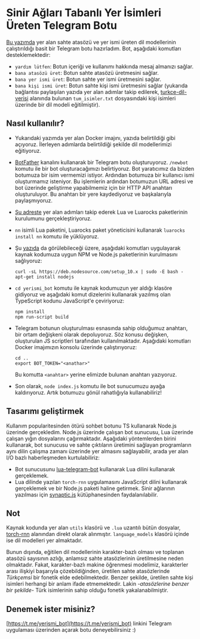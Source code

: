 # Sinir Ağları Tabanlı Yer İsimleri Üreten Telegram Botu
[Bu yazımda](https://ozymaxx.github.io/blog/2017/08/17/sahte-atasoz-yerismi/) yer alan sahte atasözü 
ve yer ismi üreten dil modellerinin çalıştırıldığı basit bir Telegram botu hazırladım. Bot, aşağıdaki komutları 
desteklemektedir:

* `yardım lütfen`: Botun içeriği ve kullanımı hakkında mesaj almanızı sağlar. 
* `bana atasözü üret`: Botun sahte atasözü üretmesini sağlar.
* `bana yer ismi üret`: Botun sahte yer ismi üretmesini sağlar.
* `bana kişi ismi üret`: Botun sahte kişi ismi üretmesini sağlar (yukarıda bağlantısı paylaşılan yazıda yer alan adımlar takip edilerek, [turkce-dil-verisi](https://github.com/ozymaxx/turkce_dil_verisi) alanında bulunan `tum_isimler.txt` dosyasındaki kişi isimleri üzerinde bir dil modeli eğitilmiştir).


## Nasıl kullanılır?
* Yukarıdaki yazımda yer alan Docker imajını, yazıda belirtildiği gibi açıyoruz. İlerleyen adımlarda belirtildiği
şekilde dil modellerimizi eğitiyoruz.

* [BotFather](https://t.me/botfather) kanalını kullanarak bir Telegram botu oluşturuyoruz.
`/newbot` komutu ile bir bot oluşturacağımızı belirtiyoruz. Bot yaratıcımız da bizden botumuza bir isim vermemizi
istiyor. Ardından botumuza bir kullanıcı ismi oluşturmamız isteniyor. Bu işlemlerin ardından botumuzun URL adresi ve 
bot üzerinde geliştirme yapabilmemiz için bir HTTP API anahtarı oluşturuluyor. Bu anahtarı bir yere kaydediyoruz
ve başkalarıyla paylaşmıyoruz.

* [Şu adreste](https://github.com/luarocks/luarocks/wiki/installation-instructions-for-unix) yer alan adımları takip ederek Lua ve Luarocks paketlerinin kurulumunu gerçekleştiriyoruz.

* `nn` isimli Lua paketini, Luarocks paket yöneticisini kullanarak `luarocks install nn` komutu ile yüklüyoruz.

* Şu [yazıda](https://tecadmin.net/install-latest-nodejs-npm-on-ubuntu/) da görülebileceği üzere, aşağıdaki komutları
uygulayarak kaynak kodumuza uygun NPM ve Node.js paketlerinin kurulmasını sağlıyoruz:
    ```
    curl -sL https://deb.nodesource.com/setup_10.x | sudo -E bash -
    apt-get install nodejs
    ```

* `cd yerismi_bot` komutu ile kaynak kodumuzun yer aldığı klasöre gidiyoruz ve aşağıdaki komut dizelerini kullanarak
yazılmış olan TypeScript kodunu JavaScript'e çeviriyoruz:
    ```
    npm install
    npm run-script build
    ```

* Telegram botunun oluşturulması esnasında sahip olduğumuz anahtarı, bir ortam değişkeni olarak depoluyoruz. Söz konusu
değişken, oluşturulan JS scriptleri tarafından kullanılmaktadır. Aşağıdaki komutları Docker imajımızın konsolu üzerinde çalıştırıyoruz:
    ```
    cd ..
    export BOT_TOKEN="<anathar>" 
    ```
    Bu komutta `<anahtar>` yerine elimizde bulunan anahtarı yazıyoruz.

* Son olarak, `node index.js` komutu ile bot sunucumuzu ayağa kaldırıyoruz. Artık botumuzu gönül rahatlığıyla kullanabiliriz!

## Tasarımı geliştirmek
Kullanım popularitesinden ötürü sohbet botunu TS kullanarak Node.js üzerinde gerçekledim. Node.js üzerinde çalışan bot sunucusu, Lua üzerinde çalışan yığın dosyalarını çağırmaktadır. Aşağıdaki yöntemlerden birini kullanarak, bot sunucusu ve sahte çıktıların üretimini sağlayan programların aynı dilin çalışma zamanı üzerinde yer almasını sağlayabilir, arada yer alan I/O bazlı haberleşmeden kurtulabiliriz:

* Bot sunucusunu [lua-telegram-bot](https://github.com/cosmonawt/lua-telegram-bot) kullanarak Lua dilini kullanarak gerçeklemek.
* Lua dilinde yazılan `torch-rnn` uygulamasını JavaScript dilini kullanarak gerçeklemek ve bir Node.js paketi haline getirmek. Sinir ağlarının yazılması için [synaptic.js](https://caza.la/synaptic/#/) kütüphanesinden faydalanılabilir.

## Not
Kaynak kodunda yer alan `utils` klasörü ve `.lua` uzantılı bütün dosyalar, [torch-rnn](https://github.com/jcjohnson/torch-rnn) alanından direkt olarak alınmıştır. `language_models` klasörü içinde ise dil modelleri yer almaktadır.

Bunun dışında, eğitilen dil modellerinin karakter-bazlı olması ve toplanan atasözü sayısının azlığı, anlamsız sahte atasözlerinin üretilmesine neden olmaktadır. Fakat, karakter-bazlı makine öğrenmesi modelimiz, karakterler arası ilişkiyi başarıyla çözebildiğinden, üretilen sahte atasözlerinde *Türkçemsi* bir fonetik elde edebilmektedir. Benzer şekilde, üretilen sahte kişi isimleri herhangi bir anlam ifade etmemektedir. Lakin *-atasözlerine benzer bir şekilde-* Türk isimlerinin sahip olduğu fonetik yakalanabilmiştir.

## Denemek ister misiniz?
[https://t.me/yerismi_bot](https://t.me/yerismi_bot) linkini Telegram uygulaması üzerinden açarak botu deneyebilirsiniz :)
